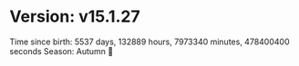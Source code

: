 # Version: v15.1.27
Time since birth: 5537 days, 132889 hours, 7973340 minutes, 478400400 seconds
Season: Autumn 🍁
